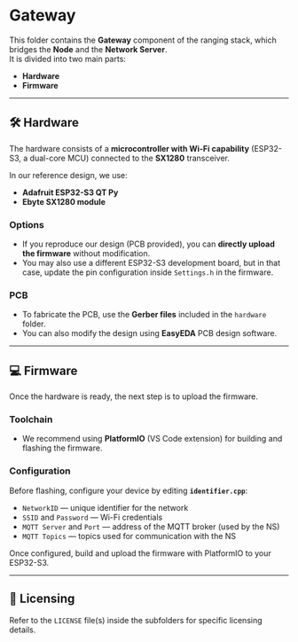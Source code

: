 # Gateway

This folder contains the **Gateway** component of the ranging stack, which bridges the **Node** and the **Network Server**.  
It is divided into two main parts:

- **Hardware**  
- **Firmware**

---

## 🛠️ Hardware

The hardware consists of a **microcontroller with Wi-Fi capability** (ESP32-S3, a dual-core MCU) connected to the **SX1280** transceiver.  

In our reference design, we use:

- **Adafruit ESP32-S3 QT Py**  
- **Ebyte SX1280 module**

### Options
- If you reproduce our design (PCB provided), you can **directly upload the firmware** without modification.  
- You may also use a different ESP32-S3 development board, but in that case, update the pin configuration inside `Settings.h` in the firmware.

### PCB
- To fabricate the PCB, use the **Gerber files** included in the `hardware` folder.  
- You can also modify the design using **EasyEDA** PCB design software.

---

## 💻 Firmware

Once the hardware is ready, the next step is to upload the firmware.

### Toolchain
- We recommend using **PlatformIO** (VS Code extension) for building and flashing the firmware.

### Configuration
Before flashing, configure your device by editing **`identifier.cpp`**:

- `NetworkID` — unique identifier for the network  
- `SSID` and `Password` — Wi-Fi credentials  
- `MQTT Server` and `Port` — address of the MQTT broker (used by the NS)  
- `MQTT Topics` — topics used for communication with the NS

Once configured, build and upload the firmware with PlatformIO to your ESP32-S3.

---

## 📜 Licensing

Refer to the `LICENSE` file(s) inside the subfolders for specific licensing details.
